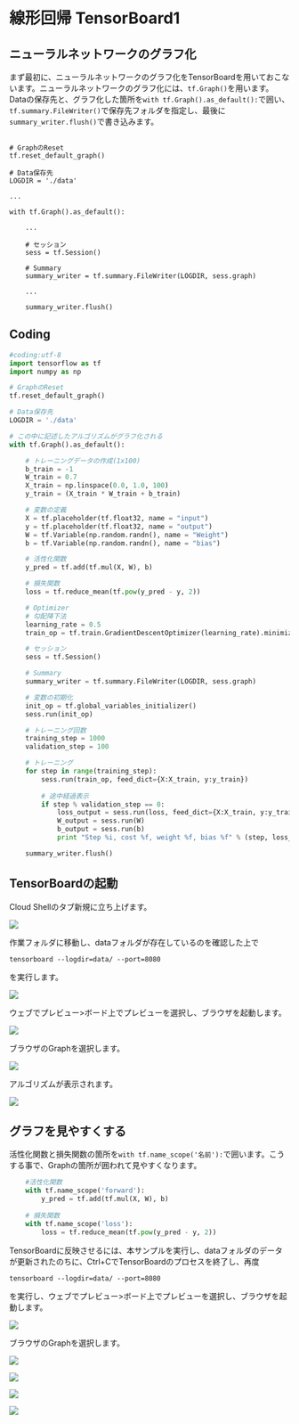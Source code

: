 # 線形回帰 TensorBoard1

## ニューラルネットワークのグラフ化

まず最初に、ニューラルネットワークのグラフ化をTensorBoardを用いておこないます。ニューラルネットワークのグラフ化には、`tf.Graph()`を用います。Dataの保存先と、グラフ化した箇所を`with tf.Graph().as_default():`で囲い、`tf.summary.FileWriter()`で保存先フォルダを指定し、最後に`summary_writer.flush()`で書き込みます。

```pyhton

# GraphのReset
tf.reset_default_graph()

# Data保存先
LOGDIR = './data'

...

with tf.Graph().as_default():

	...

	# セッション
	sess = tf.Session()

	# Summary
	summary_writer = tf.summary.FileWriter(LOGDIR, sess.graph)

	...

	summary_writer.flush()	

```

## Coding

```python
#coding:utf-8
import tensorflow as tf
import numpy as np

# GraphのReset
tf.reset_default_graph()

# Data保存先
LOGDIR = './data'

# この中に記述したアルゴリズムがグラフ化される
with tf.Graph().as_default():

	# トレーニングデータの作成(1x100)
	b_train = -1
	W_train = 0.7
	X_train = np.linspace(0.0, 1.0, 100)
	y_train = (X_train * W_train + b_train)

	# 変数の定義
	X = tf.placeholder(tf.float32, name = "input")
	y = tf.placeholder(tf.float32, name = "output")
	W = tf.Variable(np.random.randn(), name = "Weight")
	b = tf.Variable(np.random.randn(), name = "bias")

	# 活性化関数
	y_pred = tf.add(tf.mul(X, W), b)

	# 損失関数
	loss = tf.reduce_mean(tf.pow(y_pred - y, 2))

	# Optimizer
	# 勾配降下法
	learning_rate = 0.5
	train_op = tf.train.GradientDescentOptimizer(learning_rate).minimize(loss)

	# セッション
	sess = tf.Session()

	# Summary
	summary_writer = tf.summary.FileWriter(LOGDIR, sess.graph)

	# 変数の初期化
	init_op = tf.global_variables_initializer()
	sess.run(init_op)

	# トレーニング回数
	training_step = 1000
	validation_step = 100

	# トレーニング
	for step in range(training_step):
    	sess.run(train_op, feed_dict={X:X_train, y:y_train})
    
    	# 途中経過表示
    	if step % validation_step == 0:
        	loss_output = sess.run(loss, feed_dict={X:X_train, y:y_train})
        	W_output = sess.run(W)
        	b_output = sess.run(b)
        	print "Step %i, cost %f, weight %f, bias %f" % (step, loss_output, W_output, b_output)

    summary_writer.flush()
```

## TensorBoardの起動

Cloud Shellのタブ新規に立ち上げます。

![](/img/linear003.png)

作業フォルダに移動し、dataフォルダが存在しているのを確認した上で

```
tensorboard --logdir=data/ --port=8080 
```

を実行します。

![](/img/linear004.png)

ウェブでプレビュー>ボード上でプレビューを選択し、ブラウザを起動します。

![](/img/linear005.png)

ブラウザのGraphを選択します。

![](/img/linear006.png)

アルゴリズムが表示されます。

![](/img/linear007.png)

## グラフを見やすくする

活性化関数と損失関数の箇所を`with tf.name_scope('名前'):`で囲います。こうする事で、Graphの箇所が囲われて見やすくなります。

```python
	#活性化関数
	with tf.name_scope('forward'):
        y_pred = tf.add(tf.mul(X, W), b)
    
    # 損失関数
    with tf.name_scope('loss'):
        loss = tf.reduce_mean(tf.pow(y_pred - y, 2))
```

TensorBoardに反映させるには、本サンプルを実行し、dataフォルダのデータが更新されたのちに、Ctrl+CでTensorBoardのプロセスを終了し、再度

```
tensorboard --logdir=data/ --port=8080 
```

を実行し、ウェブでプレビュー>ボード上でプレビューを選択し、ブラウザを起動します。

![](/img/linear005.png)

ブラウザのGraphを選択します。

![](/img/linear006.png)


![](/img/linear008.png)

![](/img/linear009.png)

![](/img/linear010.png)